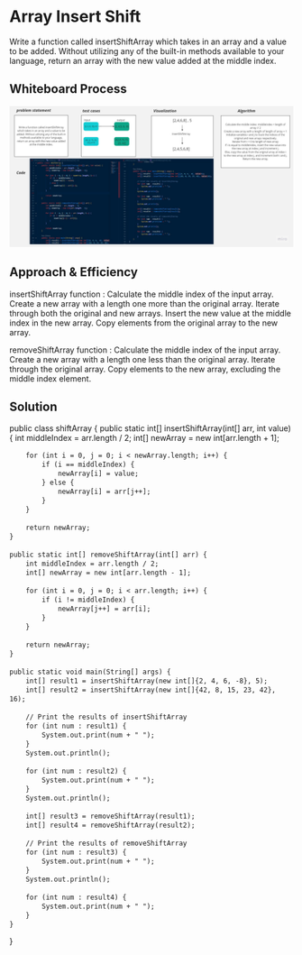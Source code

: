 # Array Insert Shift
<!-- Description of the challenge -->
Write a function called insertShiftArray which takes in an array and a value to be added. Without utilizing any of the built-in methods available to your language, return an array with the new value added at the middle index.

## Whiteboard Process
<!-- Embedded whiteboard image -->
![Whiteboard class02](class02.png)

## Approach & Efficiency
<!-- What approach did you take? Why? What is the Big O space/time for this approach? -->
insertShiftArray function :
Calculate the middle index of the input array.
Create a new array with a length one more than the original array.
Iterate through both the original and new arrays.
Insert the new value at the middle index in the new array.
Copy elements from the original array to the new array.

removeShiftArray function :
Calculate the middle index of the input array.
Create a new array with a length one less than the original array.
Iterate through the original array.
Copy elements to the new array, excluding the middle index element.

## Solution
<!-- Show how to run your code, and examples of it in action -->

public class shiftArray {
    public static int[] insertShiftArray(int[] arr, int value) {
        int middleIndex = arr.length / 2;
        int[] newArray = new int[arr.length + 1];

        for (int i = 0, j = 0; i < newArray.length; i++) {
            if (i == middleIndex) {
                newArray[i] = value;
            } else {
                newArray[i] = arr[j++];
            }
        }

        return newArray;
    }

    public static int[] removeShiftArray(int[] arr) {
        int middleIndex = arr.length / 2;
        int[] newArray = new int[arr.length - 1];

        for (int i = 0, j = 0; i < arr.length; i++) {
            if (i != middleIndex) {
                newArray[j++] = arr[i];
            }
        }

        return newArray;
    }

    public static void main(String[] args) {
        int[] result1 = insertShiftArray(new int[]{2, 4, 6, -8}, 5);
        int[] result2 = insertShiftArray(new int[]{42, 8, 15, 23, 42}, 16);

        // Print the results of insertShiftArray
        for (int num : result1) {
            System.out.print(num + " ");
        }
        System.out.println();

        for (int num : result2) {
            System.out.print(num + " ");
        }
        System.out.println();

        int[] result3 = removeShiftArray(result1);
        int[] result4 = removeShiftArray(result2);

        // Print the results of removeShiftArray
        for (int num : result3) {
            System.out.print(num + " ");
        }
        System.out.println();

        for (int num : result4) {
            System.out.print(num + " ");
        }
    }
}
